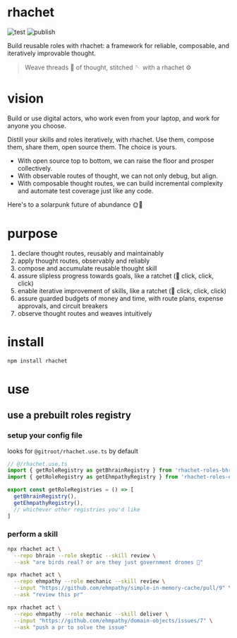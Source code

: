 # rhachet

![test](https://github.com/ehmpathy/rhachet/workflows/test/badge.svg)
![publish](https://github.com/ehmpathy/rhachet/workflows/publish/badge.svg)

Build reusable roles with rhachet: a framework for reliable, composable, and iteratively improvable thought.

> Weave threads 🧵 of thought, stitched 🪡  with a rhachet ⚙️

# vision

Build or use digital actors, who work even from your laptop, and work for anyone you choose.

Distill your skills and roles iteratively, with rhachet. Use them, compose them, share them, open source them. The choice is yours.

- With open source top to bottom, we can raise the floor and prosper collectively.
- With observable routes of thought, we can not only debug, but align.
- With composable thought routes, we can build incremental complexity and automate test coverage just like any code.

Here's to a solarpunk future of abundance 🌞🌴

# purpose

1. declare thought routes, reusably and maintainably
2. apply thought routes, observably and reliably
3. compose and accumulate reusable thought skill
4. assure slipless progress towards goals, like a ratchet (🎼 click, click, click)
5. enable iterative improvement of skills, like a ratchet (🎼 click, click, click)
6. assure guarded budgets of money and time, with route plans, expense approvals, and circuit breakers
7. observe thought routes and weaves intuitively

# install

```sh
npm install rhachet
```

# use


## use a prebuilt roles registry

### setup your config file

looks for `@gitroot/rhachet.use.ts` by default

```ts
// @/rhachet.use.ts
import { getRoleRegistry as getBhrainRegistry } from 'rhachet-roles-bhrain';
import { getRoleRegistry as getEhmpathyRegistry } from 'rhachet-roles-ehmpathy';

export const getRoleRegistries = () => [
  getBhrainRegistry(),
  getEhmpathyRegistry(),
  // whichever other registries you'd like
]
```

### perform a skill

```sh
npx rhachet act \
  --repo bhrain --role skeptic --skill review \
  --ask "are birds real? or are they just government drones 🤔"
```

```sh
npx rhachet act \
  --repo ehmpathy --role mechanic --skill review \
  --input "https://github.com/ehmpathy/simple-in-memory-cache/pull/9" \
  --ask "review this pr"
```

```sh
npx rhachet act \
  --repo ehmpathy --role mechanic --skill deliver \
  --input "https://github.com/ehmpathy/domain-objects/issues/7" \
  --ask "push a pr to solve the issue"
```
